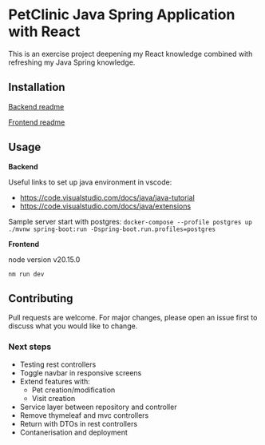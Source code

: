 # PetClinic Java Spring Application with React

This is an exercise project deepening my React knowledge combined with refreshing my Java Spring knowledge.

## Installation

[Backend readme](https://github.com/Phaedra144/spring-petclinic-with-react/tree/main/backend#readme)

[Frontend readme](https://github.com/Phaedra144/spring-petclinic-with-react/tree/main/frontend#readme)

## Usage

**Backend**

Useful links to set up java environment in vscode:
- https://code.visualstudio.com/docs/java/java-tutorial
- https://code.visualstudio.com/docs/java/extensions

Sample server start with postgres:
`docker-compose --profile postgres up`
`./mvnw spring-boot:run -Dspring-boot.run.profiles=postgres`

**Frontend**

node version v20.15.0

`nm run dev`


## Contributing

Pull requests are welcome. For major changes, please open an issue first
to discuss what you would like to change.

### Next steps

- Testing rest controllers
- Toggle navbar in responsive screens
- Extend features with:
  - Pet creation/modification
  - Visit creation
- Service layer between repository and controller
- Remove thymeleaf and mvc controllers
- Return with DTOs in rest controllers
- Contanerisation and deployment
